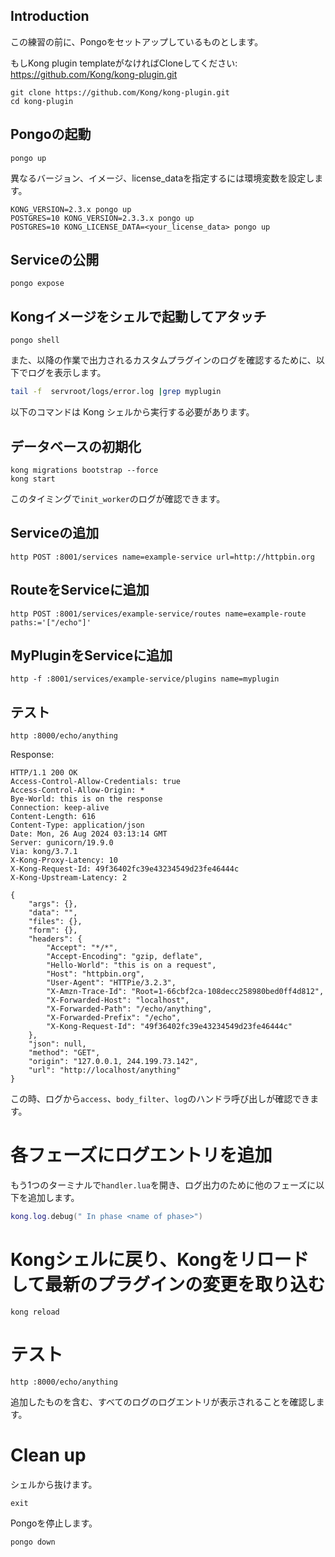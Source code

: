 ## Introduction

この練習の前に、Pongoをセットアップしているものとします。

もしKong plugin templateがなければCloneしてください: https://github.com/Kong/kong-plugin.git

```shell
git clone https://github.com/Kong/kong-plugin.git
cd kong-plugin
```

## Pongoの起動

```shell
pongo up
```

異なるバージョン、イメージ、license_dataを指定するには環境変数を設定します。

```shell
KONG_VERSION=2.3.x pongo up
POSTGRES=10 KONG_VERSION=2.3.3.x pongo up
POSTGRES=10 KONG_LICENSE_DATA=<your_license_data> pongo up
```

## Serviceの公開

```shell
pongo expose
```

## Kongイメージをシェルで起動してアタッチ

```shell
pongo shell
```

また、以降の作業で出力されるカスタムプラグインのログを確認するために、以下でログを表示します。
```sh
tail -f  servroot/logs/error.log |grep myplugin
```

以下のコマンドは Kong シェルから実行する必要があります。

## データベースの初期化

```shell
kong migrations bootstrap --force
kong start
```

このタイミングで`init_worker`のログが確認できます。

## Serviceの追加

```shell
http POST :8001/services name=example-service url=http://httpbin.org
```

## RouteをServiceに追加

```shell
http POST :8001/services/example-service/routes name=example-route paths:='["/echo"]'
```

## MyPluginをServiceに追加

```shell
http -f :8001/services/example-service/plugins name=myplugin
```

## テスト

```shell
http :8000/echo/anything
```

Response:

```shell
HTTP/1.1 200 OK
Access-Control-Allow-Credentials: true
Access-Control-Allow-Origin: *
Bye-World: this is on the response
Connection: keep-alive
Content-Length: 616
Content-Type: application/json
Date: Mon, 26 Aug 2024 03:13:14 GMT
Server: gunicorn/19.9.0
Via: kong/3.7.1
X-Kong-Proxy-Latency: 10
X-Kong-Request-Id: 49f36402fc39e43234549d23fe46444c
X-Kong-Upstream-Latency: 2

{
    "args": {},
    "data": "",
    "files": {},
    "form": {},
    "headers": {
        "Accept": "*/*",
        "Accept-Encoding": "gzip, deflate",
        "Hello-World": "this is on a request",
        "Host": "httpbin.org",
        "User-Agent": "HTTPie/3.2.3",
        "X-Amzn-Trace-Id": "Root=1-66cbf2ca-108decc258980bed0ff4d812",
        "X-Forwarded-Host": "localhost",
        "X-Forwarded-Path": "/echo/anything",
        "X-Forwarded-Prefix": "/echo",
        "X-Kong-Request-Id": "49f36402fc39e43234549d23fe46444c"
    },
    "json": null,
    "method": "GET",
    "origin": "127.0.0.1, 244.199.73.142",
    "url": "http://localhost/anything"
}
```

この時、ログから`access`、`body_filter`、`log`のハンドラ呼び出しが確認できます。

# 各フェーズにログエントリを追加

もう1つのターミナルで`handler.lua`を開き、ログ出力のために他のフェーズに以下を追加します。
```lua
kong.log.debug(" In phase <name of phase>")
```

# Kongシェルに戻り、Kongをリロードして最新のプラグインの変更を取り込む

```shell
kong reload
```

# テスト

```shell
http :8000/echo/anything
```

追加したものを含む、すべてのログのログエントリが表示されることを確認します。

# Clean up

シェルから抜けます。

```shell
exit
```

Pongoを停止します。

```shell
pongo down
```
